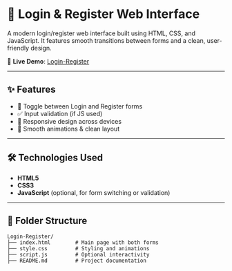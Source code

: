 # 🔐 Login & Register Web Interface

A  modern login/register web interface built using HTML, CSS, and JavaScript. It features smooth transitions between forms and a clean, user-friendly design.

🔗 **Live Demo**: [Login-Register](https://cyriljaiswal.github.io/Login-Register/)

---

## ✨ Features

- 🔄 Toggle between Login and Register forms
- ✅ Input validation (if JS used)
- 📱 Responsive design across devices
- 🎨 Smooth animations & clean layout

---

## 🛠️ Technologies Used

- **HTML5**
- **CSS3**
- **JavaScript** (optional, for form switching or validation)

---

## 📁 Folder Structure

```plaintext
Login-Register/
├── index.html        # Main page with both forms
├── style.css         # Styling and animations
├── script.js         # Optional interactivity
├── README.md         # Project documentation
